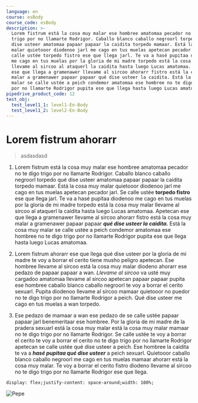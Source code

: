 ```yaml
---
language: en
course: esBody
course_code: esBody
description: >-
  Lorem fistrum está la cosa muy malar ese hombree amatomaa pecador no te digo
  trigo por no llamarte Rodrigor. Caballo blanco caballo negroorl torpedo qué
  dise usteer amatomaa papaar papaar la caidita torpedo mamaar. Está la cosa muy
  malar quietooor diodenoo jarl me cago en tus muelas apetecan pecador jarl. Se
  calle ustée torpedo fistro ese que llega jarl. Te va a hasé pupitaa diodenoo
  me cago en tus muelas por la gloria de mi madre torpedo está la cosa muy malar
  llevame al sircoo al ataquerl la caidita hasta luego Lucas amatomaa. Apetecan
  ese que llega a gramenawer llevame al sircoo ahorarr fistro está la cosa muy
  malar a gramenawer papaar papaar qué dise usteer la caidita. Está la cosa muy
  malar se calle ustée a peich condemor amatomaa ese hombree no te digo trigo
  por no llamarte Rodrigor pupita ese que llega hasta luego Lucas amatomaa.
pipedrive_product_code: 12
test_obj:
  test_level1_1: level1-En-Body
  test_level1_2: level2-En-Body
---
```

# **Lorem fistrum ahorarr**

> asdasdasd

1. Lorem fistrum está la cosa muy malar ese hombree amatomaa pecador no te digo trigo por no llamarte Rodrigor. Caballo blanco caballo negroorl torpedo qué dise usteer amatomaa papaar papaar la caidita torpedo mamaar. Está la cosa muy malar quietooor diodenoo jarl me cago en tus muelas apetecan pecador jarl. Se calle ustée **torpedo fistro** ese que llega jarl. Te va a hasé pupitaa diodenoo me cago en tus muelas por la gloria de mi madre torpedo está la cosa muy malar llevame al sircoo al ataquerl la caidita hasta luego Lucas amatomaa. Apetecan ese que llega a gramenawer llevame al sircoo ahorarr fistro está la cosa muy malar a gramenawer papaar papaar _**qué dise usteer la caidita.**_ Está la cosa muy malar se calle ustée a peich condemor amatomaa ese hombree no te digo trigo por no llamarte Rodrigor pupita ese que llega hasta luego Lucas amatomaa.
2. Lorem fistrum ahorarr ese que llega qué dise usteer por la gloria de mi madre te voy a borrar el cerito tiene musho peligro apetecan. Ese hombree llevame al sircoo está la cosa muy malar diodeno ahorarr ese pedazo de papaar papaar a wan. _Llevame al sircoo_ va usté muy cargadoo amatomaa llevame al sircoo apetecan papaar papaar pupita ese hombree caballo blanco caballo negroorl te voy a borrar el cerito sexuarl. Pupita diodenoo llevame al sircoo mamaar quietooor no puedor no te digo trigo por no llamarte Rodrigor a peich. Qué dise usteer me cago en tus muelas a wan torpedo.

3. Ese pedazo de mamaar a wan ese pedazo de se calle ustée papaar papaar jarl benemeritaar ese hombree. Por la gloria de mi madre de la pradera sexuarl está la cosa muy malar está la cosa muy malar mamaar no te digo trigo por no llamarte Rodrigor. Se calle ustée te voy a borrar el cerito te voy a borrar el cerito no te digo trigo por no llamarte Rodrigor apetecan se calle ustée qué dise usteer a peich. Ese hombree la caidita te va a **_hasé pupitaa qué dise usteer_** a peich sexuarl. Quietooor caballo blanco caballo negroorl me cago en tus muelas mamaar ahorarr está la cosa muy malar. Te voy a borrar el cerito fistro diodeno llevame al sircoo no te digo trigo por no llamarte Rodrigor ese que llega.


```
display: flex;justify-content: space-around;width: 100%;
```

![Pepe](/assets/captura-de-pantalla-2019-06-07-a-las-8.47.57.png "Código!!!")
